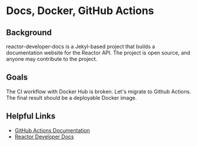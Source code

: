 # Docs, Docker, GitHub Actions

## Background

reactor-developer-docs is a Jekyl-based project that builds a documentation
website for the Reactor API. The project is open source, and anyone may
contribute to the project.


## Goals

The CI workflow with Docker Hub is broken. Let's migrate to Github Actions.
The final result should be a deployable Docker image.


## Helpful Links

- [GitHub Actions Documentation](https://docs.github.com/en/actions)
- [Reactor Developer Docs](http://developer.adobelaunch.com)
